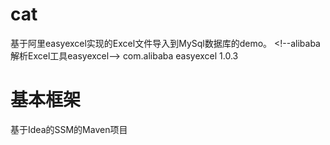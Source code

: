 # cat
基于阿里easyexcel实现的Excel文件导入到MySql数据库的demo。
 \<!--alibaba解析Excel工具easyexcel-->
    <dependency>
      <groupId>com.alibaba</groupId>
      <artifactId>easyexcel</artifactId>
      <version>1.0.3</version>
    </dependency>
# 基本框架
基于Idea的SSM的Maven项目
